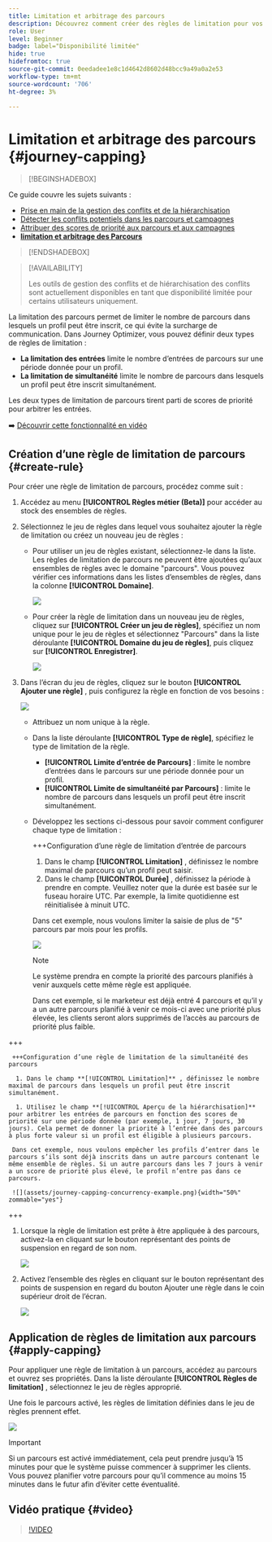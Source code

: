```yaml
---
title: Limitation et arbitrage des parcours
description: Découvrez comment créer des règles de limitation pour vos parcours et comment arbitrer une entrée de parcours
role: User
level: Beginner
badge: label="Disponibilité limitée"
hide: true
hidefromtoc: true
source-git-commit: 0eedadee1e8c1d4642d8602d48bcc9a49a0a2e53
workflow-type: tm+mt
source-wordcount: '706'
ht-degree: 3%

---
```



# Limitation et arbitrage des parcours {#journey-capping}

>[!BEGINSHADEBOX]

Ce guide couvre les sujets suivants :

* [Prise en main de la gestion des conflits et de la hiérarchisation](gs-conflict-prioritization.md)
* [Détecter les conflits potentiels dans les parcours et campagnes](conflicts.md)
* [Attribuer des scores de priorité aux parcours et aux campagnes](priority-scores.md)
* **[limitation et arbitrage des Parcours](journey-capping.md)**

>[!ENDSHADEBOX]

>[!AVAILABILITY]
>
>Les outils de gestion des conflits et de hiérarchisation des conflits sont actuellement disponibles en tant que disponibilité limitée pour certains utilisateurs uniquement.

La limitation des parcours permet de limiter le nombre de parcours dans lesquels un profil peut être inscrit, ce qui évite la surcharge de communication. Dans Journey Optimizer, vous pouvez définir deux types de règles de limitation :

* **La limitation des entrées** limite le nombre d’entrées de parcours sur une période donnée pour un profil.
* **La limitation de simultanéité** limite le nombre de parcours dans lesquels un profil peut être inscrit simultanément.

Les deux types de limitation de parcours tirent parti de scores de priorité pour arbitrer les entrées.

➡️ [Découvrir cette fonctionnalité en vidéo](#video)

## Création d’une règle de limitation de parcours {#create-rule}

Pour créer une règle de limitation de parcours, procédez comme suit :

1. Accédez au menu **[!UICONTROL Règles métier (Beta)]** pour accéder au stock des ensembles de règles.

1. Sélectionnez le jeu de règles dans lequel vous souhaitez ajouter la règle de limitation ou créez un nouveau jeu de règles :

   * Pour utiliser un jeu de règles existant, sélectionnez-le dans la liste. Les règles de limitation de parcours ne peuvent être ajoutées qu’aux ensembles de règles avec le domaine &quot;parcours&quot;. Vous pouvez vérifier ces informations dans les listes d’ensembles de règles, dans la colonne **[!UICONTROL Domaine]**.

     ![](assets/journey-capping-list.png)

   * Pour créer la règle de limitation dans un nouveau jeu de règles, cliquez sur **[!UICONTROL Créer un jeu de règles]**, spécifiez un nom unique pour le jeu de règles et sélectionnez &quot;Parcours&quot; dans la liste déroulante **[!UICONTROL Domaine du jeu de règles]**, puis cliquez sur **[!UICONTROL Enregistrer]**.

     ![](assets/journey-capping-rule-set.png)

1. Dans l’écran du jeu de règles, cliquez sur le bouton **[!UICONTROL Ajouter une règle]** , puis configurez la règle en fonction de vos besoins :

   ![](assets/journey-capping-concurrency.png)

   * Attribuez un nom unique à la règle.

   * Dans la liste déroulante **[!UICONTROL Type de règle]**, spécifiez le type de limitation de la règle.

      * **[!UICONTROL Limite d’entrée de Parcours]** : limite le nombre d’entrées dans le parcours sur une période donnée pour un profil.
      * **[!UICONTROL Limite de simultanéité par Parcours]** : limite le nombre de parcours dans lesquels un profil peut être inscrit simultanément.

   * Développez les sections ci-dessous pour savoir comment configurer chaque type de limitation :

     +++Configuration d’une règle de limitation d’entrée de parcours

      1. Dans le champ **[!UICONTROL Limitation]** , définissez le nombre maximal de parcours qu’un profil peut saisir.
      1. Dans le champ **[!UICONTROL Durée]** , définissez la période à prendre en compte. Veuillez noter que la durée est basée sur le fuseau horaire UTC. Par exemple, la limite quotidienne est réinitialisée à minuit UTC.

     Dans cet exemple, nous voulons limiter la saisie de plus de &quot;5&quot; parcours par mois pour les profils.

     ![](assets/journey-capping-entry-example.png)

     >[!NOTE]
     >
     >Le système prendra en compte la priorité des parcours planifiés à venir auxquels cette même règle est appliquée.
     >
     >Dans cet exemple, si le marketeur est déjà entré 4 parcours et qu’il y a un autre parcours planifié à venir ce mois-ci avec une priorité plus élevée, les clients seront alors supprimés de l’accès au parcours de priorité plus faible.

+++

     +++Configuration d’une règle de limitation de la simultanéité des parcours

      1. Dans le champ **[!UICONTROL Limitation]** , définissez le nombre maximal de parcours dans lesquels un profil peut être inscrit simultanément.

      1. Utilisez le champ **[!UICONTROL Aperçu de la hiérarchisation]** pour arbitrer les entrées de parcours en fonction des scores de priorité sur une période donnée (par exemple, 1 jour, 7 jours, 30 jours). Cela permet de donner la priorité à l’entrée dans des parcours à plus forte valeur si un profil est éligible à plusieurs parcours.

     Dans cet exemple, nous voulons empêcher les profils d’entrer dans le parcours s’ils sont déjà inscrits dans un autre parcours contenant le même ensemble de règles. Si un autre parcours dans les 7 jours à venir a un score de priorité plus élevé, le profil n’entre pas dans ce parcours.

     ![](assets/journey-capping-concurrency-example.png){width="50%" zommable="yes"}

+++

1. Lorsque la règle de limitation est prête à être appliquée à des parcours, activez-la en cliquant sur le bouton représentant des points de suspension en regard de son nom.

   ![](assets/journey-capping-activate-rule.png)

1. Activez l’ensemble des règles en cliquant sur le bouton représentant des points de suspension en regard du bouton Ajouter une règle dans le coin supérieur droit de l’écran.

   ![](assets/journey-capping-activate-rule-set.png)

## Application de règles de limitation aux parcours {#apply-capping}

Pour appliquer une règle de limitation à un parcours, accédez au parcours et ouvrez ses propriétés. Dans la liste déroulante **[!UICONTROL Règles de limitation]** , sélectionnez le jeu de règles approprié.

Une fois le parcours activé, les règles de limitation définies dans le jeu de règles prennent effet.

![](../test-approve/assets/journey-capping-apply.png)

>[!IMPORTANT]
>
>Si un parcours est activé immédiatement, cela peut prendre jusqu’à 15 minutes pour que le système puisse commencer à supprimer les clients. Vous pouvez planifier votre parcours pour qu’il commence au moins 15 minutes dans le futur afin d’éviter cette éventualité.

## Vidéo pratique {#video}

>[!VIDEO](https://video.tv.adobe.com/v/3435530?quality=12)

